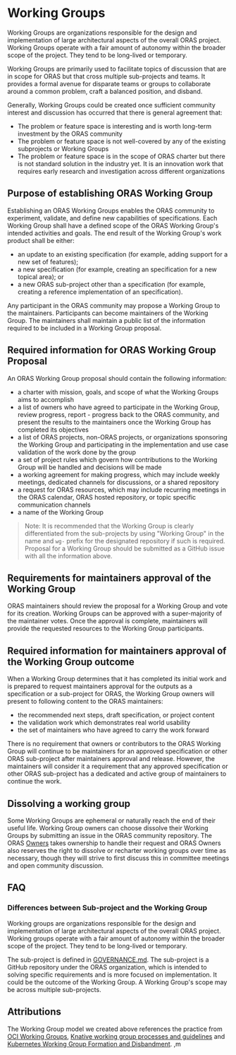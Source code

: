 # Working Groups

Working Groups are organizations responsible for the design and implementation of large architectural aspects of the overall ORAS project. Working Groups operate with a fair amount of autonomy within the broader scope of the project. They tend to be long-lived or temporary.

Working Groups are primarily used to facilitate topics of discussion that are in scope for ORAS but that cross multiple sub-projects and teams. It provides a formal avenue for disparate teams or groups to collaborate around a common problem, craft a balanced position, and disband. 

Generally, Working Groups could be created once sufficient community interest and discussion has occurred that there is general agreement that:

- The problem or feature space is interesting and is worth long-term investment by the ORAS community
- The problem or feature space is not well-covered by any of the existing subprojects or Working Groups
- The problem or feature space is in the scope of ORAS charter but there is not standard solution in the industry yet. It is an innovation work that requires early research and investigation across different organizations

## Purpose of establishing ORAS Working Group

Establishing an ORAS Working Groups enables the ORAS community to experiment, validate, and define new capabilities of specifications. Each Working Group shall have a defined scope of the ORAS Working Group's intended activities and goals. The end result of the Working Group's work product shall be either:

- an update to an existing specification (for example, adding support for a new set of features);
- a new specification (for example, creating an specification for a new topical area); or
- a new ORAS sub-project other than a specification (for example, creating a reference implementation of an specification).

Any participant in the ORAS community may propose a Working Group to the maintainers. Participants can become maintainers of the Working Group. The maintainers shall maintain a public list of the information required to be included in a Working Group proposal.

## Required information for ORAS Working Group Proposal

An ORAS Working Group proposal should contain the following information:

- a charter with mission, goals, and scope of what the Working Groups aims to accomplish
- a list of owners who have agreed to participate in the Working Group, review progress, report - progress back to the ORAS community, and present the results to the maintainers once the Working Group has completed its objectives
- a list of ORAS projects, non-ORAS projects, or organizations sponsoring the Working Group and participating in the implementation and use case validation of the work done by the group
- a set of project rules which govern how contributions to the Working Group will be handled and decisions will be made
- a working agreement for making progress, which may include weekly meetings, dedicated channels for discussions, or a shared repository
- a request for ORAS resources, which may include recurring meetings in the ORAS calendar, ORAS hosted repository, or topic specific communication channels
- a name of the Working Group

> Note: It is recommended that the Working Group is clearly differentiated from the sub-projects by using "Working Group" in the name and `wg-` prefix for the designated repository if such is required.
Proposal for a Working Group should be submitted as a GitHub issue with all the information above.

## Requirements for maintainers approval of the Working Group

ORAS maintainers should review the proposal for a Working Group and vote for its creation. Working Groups can be approved with a super-majority of the maintainer votes. Once the approval is complete, maintainers will provide the requested resources to the Working Group participants.

## Required information for maintainers approval of the Working Group outcome

When a Working Group determines that it has completed its initial work and is prepared to request maintainers approval for the outputs as a specification or a sub-project for ORAS, the Working Group owners will present to following content to the ORAS maintainers:

- the recommended next steps, draft specification, or project content
- the validation work which demonstrates real world usability
- the set of maintainers who have agreed to carry the work forward

There is no requirement that owners or contributors to the ORAS Working Group will continue to be maintainers for an approved specification or other ORAS sub-project after maintainers approval and release. However, the maintainers will consider it a requirement that any approved specification or other ORAS sub-project has a dedicated and active group of maintainers to continue the work.

## Dissolving a working group

Some Working Groups are ephemeral or naturally reach the end of their useful life. Working Group owners can choose dissolve their Working Groups by submitting an issue in the ORAS community repository. The ORAS [Owners](../OWNERS.md) takes ownership to handle their request and ORAS Owners also reserves the right to dissolve or recharter working groups over time as necessary, though they will strive to first discuss this in committee meetings and open community discussion.

## FAQ

### Differences between Sub-project and the Working Group

Working groups are organizations responsible for the design and implementation of large architectural aspects of the overall ORAS project. Working groups operate with a fair amount of autonomy within the broader scope of the project. They tend to be long-lived or temporary.

The sub-project is defined in [GOVERNANCE.md](./GOVERNANCE.md). The sub-project is a GitHub repository under the ORAS organization, which is intended to solving specific requirements and is more focused on implementation. It could be the outcome of the Working Group. A Working Group's scope may be across multiple sub-projects.

## Attributions

The Working Group model we created above references the practice from [OCI Working Groups](https://github.com/opencontainers/tob/blob/main/WG-INFO.md), [Knative working group processes and guidelines](https://github.com/knative/community/blob/main/mechanics/WORKING-GROUP-PROCESSES.md) and [Kubernetes Working Group Formation and Disbandment](https://github.com/kubernetes/community/blob/master/committee-steering/governance/wg-governance.md).
,m 